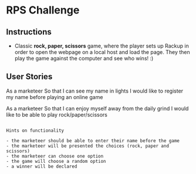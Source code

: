 # RPS Challenge

Instructions
-------

* Classic **rock, paper, scissors** game, where the player sets up Rackup in order to open the webpage on a local host and load the page.  They then play the game against the computer and see who wins! :)

User Stories
----
As a marketeer
So that I can see my name in lights
I would like to register my name before playing an online game

As a marketeer
So that I can enjoy myself away from the daily grind
I would like to be able to play rock/paper/scissors
```

Hints on functionality

- the marketeer should be able to enter their name before the game
- the marketeer will be presented the choices (rock, paper and scissors)
- the marketeer can choose one option
- the game will choose a random option
- a winner will be declared
